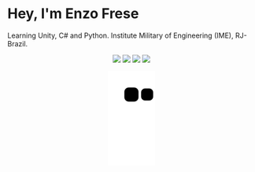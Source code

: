 # **Hey, I'm Enzo Frese**
Learning Unity, C# and Python.
Institute Military of Engineering (IME), RJ-Brazil.
<!--<div align="center">
  <a href="https://github.com/FreseEnzo">
  <img height="180em" src="https://github-readme-stats.vercel.app/api?username=freseenzo&show_icons=true&theme=dark&include_all_commits=true&count_private=true"/>
  <img height="180em" src="https://github-readme-stats.vercel.app/api/top-langs/?username=freseenzo&layout=compact&langs_count=7&theme=dark"/>
</div>
 -->
<div align="center"> 
 
  <a href="https://instagram.com/enzofrese" target="_blank"><img src="https://img.shields.io/badge/-Instagram-%23E4405F?style=for-the-badge&logo=instagram&logoColor=white" target="_blank"></a>
  <a href = "mailto:enzo.frese.g@gmail.com"><img src="https://img.shields.io/badge/-Gmail-%23333?style=for-the-badge&logo=gmail&logoColor=white" target="_blank"></a>
  <a href="https://www.linkedin.com/in/enzo-frese-378420203" target="_blank"><img src="https://img.shields.io/badge/-LinkedIn-%230077B5?style=for-the-badge&logo=linkedin&logoColor=white" target="_blank"></a> 
   <a href="https://discord.gg/#EnzoFrese#1793" target="_blank"><img src="https://img.shields.io/badge/Discord-7289DA?style=for-the-badge&logo=discord&logoColor=white" target="_blank"></a> 
 
  ![Snake animation](https://github.com/freseenzo/freseenzo/blob/output/github-contribution-grid-snake.svg)

</div>
  
 
  
